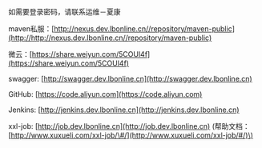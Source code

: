 如需要登录密码，请联系运维－夏康

maven私服：[http://nexus.dev.lbonline.cn//repository/maven-public](http://http://nexus.dev.lbonline.cn//repository/maven-public)

微云：[https://share.weiyun.com/5COUl4f](https://share.weiyun.com/5COUl4f)

swagger: [http://swagger.dev.lbonline.cn](http://swagger.dev.lbonline.cn)

GitHub: [https://code.aliyun.com](https://code.aliyun.com)

Jenkins: [http://jenkins.dev.lbonline.cn](http://jenkins.dev.lbonline.cn)

xxl-job: [http://job.dev.lbonline.cn](http://job.dev.lbonline.cn) \(帮助文档：[http://www.xuxueli.com/xxl-job/\#/](http://www.xuxueli.com/xxl-job/#/)\)

